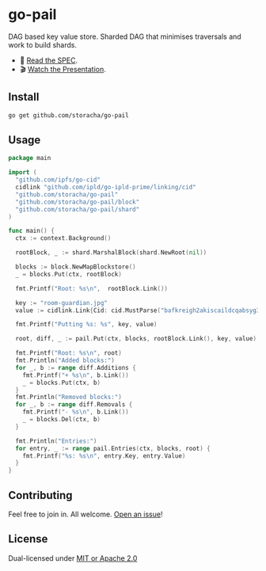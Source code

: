 # go-pail

DAG based key value store. Sharded DAG that minimises traversals and work to build shards.

* 📖 [Read the SPEC](https://github.com/web3-storage/specs/blob/4163e28d7e6a7c44cff68db9d9bffb9b37707dc6/pail.md).
* 🎬 [Watch the Presentation](https://youtu.be/f-BrtpYKZfg).

## Install

```sh
go get github.com/storacha/go-pail
```

## Usage

```go
package main

import (
  "github.com/ipfs/go-cid"
  cidlink "github.com/ipld/go-ipld-prime/linking/cid"
  "github.com/storacha/go-pail"
  "github.com/storacha/go-pail/block"
  "github.com/storacha/go-pail/shard"
)

func main() {
  ctx := context.Background()

  rootBlock, _ := shard.MarshalBlock(shard.NewRoot(nil))

  blocks := block.NewMapBlockstore()
  _ = blocks.Put(ctx, rootBlock)

  fmt.Printf("Root: %s\n",  rootBlock.Link())

  key := "room-guardian.jpg"
  value := cidlink.Link{Cid: cid.MustParse("bafkreigh2akiscaildcqabsyg3dfr6chu3fgpregiymsck7e7aqa4s52zy")}

  fmt.Printf("Putting %s: %s", key, value)

  root, diff, _ := pail.Put(ctx, blocks, rootBlock.Link(), key, value)

  fmt.Printf("Root: %s\n", root)
  fmt.Println("Added blocks:")
  for _, b := range diff.Additions {
    fmt.Printf("+ %s\n", b.Link())
    _ = blocks.Put(ctx, b)
  }
  fmt.Println("Removed blocks:")
  for _, b := range diff.Removals {
    fmt.Printf("- %s\n", b.Link())
    _ = blocks.Del(ctx, b)
  }

  fmt.Println("Entries:")
  for entry, _ := range pail.Entries(ctx, blocks, root) {
    fmt.Printf("%s: %s\n", entry.Key, entry.Value)
  }
}
```

## Contributing

Feel free to join in. All welcome. [Open an issue](https://github.com/storacha/go-pail/issues)!

## License

Dual-licensed under [MIT or Apache 2.0](https://github.com/storacha/go-pail/blob/main/LICENSE.md)
